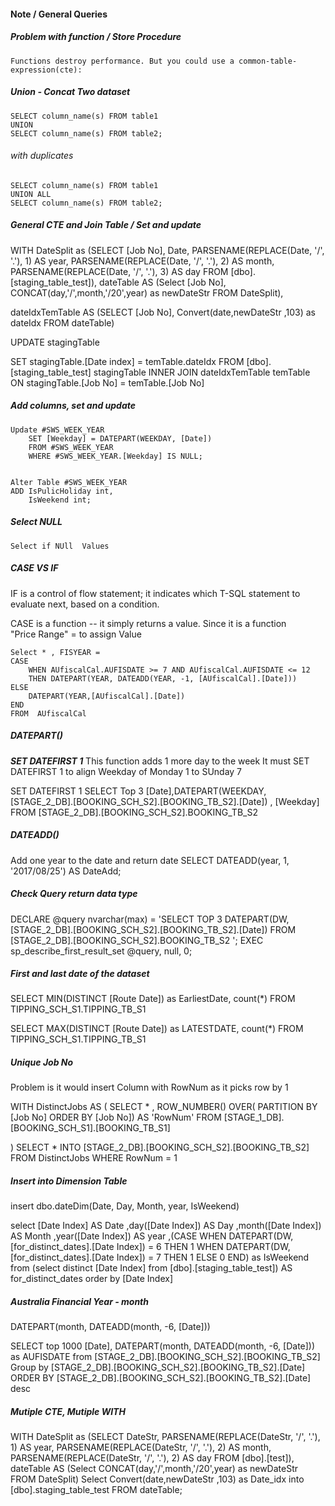 #### Note / General Queries

##### Problem with function / Store Procedure
    Functions destroy performance. But you could use a common-table-expression(cte):

##### Union - Concat Two dataset   
    SELECT column_name(s) FROM table1
    UNION
    SELECT column_name(s) FROM table2;

   ###### with duplicates 
    SELECT column_name(s) FROM table1
    UNION ALL
    SELECT column_name(s) FROM table2;

##### General CTE and Join Table / Set and update
WITH DateSplit 
as 
(SELECT 
[Job No],
 Date,
 PARSENAME(REPLACE(Date, '/', '.'), 1) AS year,
  PARSENAME(REPLACE(Date, '/', '.'), 2) AS month,
   PARSENAME(REPLACE(Date, '/', '.'), 3) AS day
FROM [dbo].[staging_table_test]),
dateTable AS 
(Select 
	[Job No],
    CONCAT(day,'/',month,'/20',year) 
    as newDateStr 
    FROM DateSplit),
    
dateIdxTemTable AS
(SELECT
	[Job No],
		Convert(date,newDateStr ,103) as dateIdx
			FROM dateTable)

UPDATE stagingTable

SET 
    stagingTable.[Date index] = temTable.dateIdx 
FROM [dbo].[staging_table_test] stagingTable
INNER JOIN
dateIdxTemTable temTable
ON stagingTable.[Job No] = temTable.[Job No]


##### Add columns, set and update 


    Update #SWS_WEEK_YEAR 
        SET [Weekday] = DATEPART(WEEKDAY, [Date])
        FROM #SWS_WEEK_YEAR   
        WHERE #SWS_WEEK_YEAR.[Weekday] IS NULL;


    Alter Table #SWS_WEEK_YEAR
    ADD IsPulicHoliday int,
        IsWeekend int;



##### Select NULL
    Select if NUll  Values 

##### CASE VS IF 

IF is a control of flow statement; it indicates which T-SQL statement to evaluate next, based on a condition.

CASE is a function -- it simply returns a value.
Since it is a function  
        "Price Range" = 
            to assign Value


    Select * , FISYEAR =
    CASE 
        WHEN AUfiscalCal.AUFISDATE >= 7 AND AUfiscalCal.AUFISDATE <= 12 
        THEN DATEPART(YEAR, DATEADD(YEAR, -1, [AUfiscalCal].[Date])) 
    ELSE
        DATEPART(YEAR,[AUfiscalCal].[Date]) 
    END 
    FROM  AUfiscalCal



##### DATEPART() 
***SET DATEFIRST 1***
This function adds 1 more day to the week
It must  SET DATEFIRST 1 to align Weekday of Monday 1 to SUnday 7


SET DATEFIRST 1
SELECT Top 3 [Date],DATEPART(WEEKDAY, [STAGE_2_DB].[BOOKING_SCH_S2].[BOOKING_TB_S2].[Date]) , [Weekday]
FROM [STAGE_2_DB].[BOOKING_SCH_S2].BOOKING_TB_S2 


##### DATEADD()

Add one year to the date and return date
    SELECT DATEADD(year, 1, '2017/08/25') AS DateAdd;


##### Check Query return data type  

DECLARE @query nvarchar(max) = 'SELECT TOP 3 DATEPART(DW, [STAGE_2_DB].[BOOKING_SCH_S2].[BOOKING_TB_S2].[Date]) 
FROM [STAGE_2_DB].[BOOKING_SCH_S2].BOOKING_TB_S2 ';
EXEC sp_describe_first_result_set @query, null, 0;  


##### First and last date of the dataset 

SELECT MIN(DISTINCT [Route Date]) as EarliestDate, count(*)
FROM  TIPPING_SCH_S1.TIPPING_TB_S1

SELECT MAX(DISTINCT [Route Date]) as LATESTDATE, count(*)
FROM  TIPPING_SCH_S1.TIPPING_TB_S1

##### Unique Job No
Problem is it would insert Column with RowNum
as it picks row by 1


WITH DistinctJobs AS
(
    SELECT * ,
        ROW_NUMBER() OVER(
            PARTITION BY [Job No] ORDER BY [Job No]) AS 'RowNum' 
    FROM [STAGE_1_DB].[BOOKING_SCH_S1].[BOOKING_TB_S1]
    
)
SELECT * INTO [STAGE_2_DB].[BOOKING_SCH_S2].[BOOKING_TB_S2]
FROM DistinctJobs
WHERE RowNum = 1


##### Insert into Dimension Table 

insert dbo.dateDim(Date, Day, Month, year, IsWeekend)

select 
 [Date Index] AS Date
,day([Date Index]) AS Day
,month([Date Index]) AS Month
,year([Date Index]) AS year 
,(CASE WHEN DATEPART(DW,[for_distinct_dates].[Date Index]) = 6 
THEN 
1 WHEN DATEPART(DW,[for_distinct_dates].[Date Index]) = 7 THEN 1 ELSE 0 END) as IsWeekend
from 
	(select distinct [Date Index] from [dbo].[staging_table_test]) AS for_distinct_dates
order by [Date Index]

##### Australia Financial Year - month  

DATEPART(month, DATEADD(month, -6, [Date]))

SELECT 
top 1000  [Date], DATEPART(month, DATEADD(month, -6, [Date])) as AUFISDATE 
from [STAGE_2_DB].[BOOKING_SCH_S2].[BOOKING_TB_S2]
Group by  [STAGE_2_DB].[BOOKING_SCH_S2].[BOOKING_TB_S2].[Date]
ORDER BY [STAGE_2_DB].[BOOKING_SCH_S2].[BOOKING_TB_S2].[Date] desc


##### Mutiple CTE, Mutiple WITH

WITH DateSplit 
as 
(SELECT DateStr,
 PARSENAME(REPLACE(DateStr, '/', '.'), 1) AS year,
  PARSENAME(REPLACE(DateStr, '/', '.'), 2) AS month,
   PARSENAME(REPLACE(DateStr, '/', '.'), 2) AS day
FROM [dbo].[test]),
dateTable AS 
(Select 
    CONCAT(day,'/',month,'/20',year) 
    as newDateStr 
    FROM DateSplit)
Select 
    Convert(date,newDateStr ,103) 
        as Date_idx 
        into [dbo].staging_table_test FROM dateTable;
